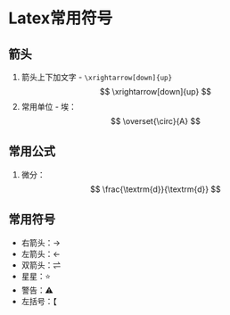 # Latex常用符号

## 箭头

1. 箭头上下加文字 - `\xrightarrow[down]{up}`
   $$
   \xrightarrow[down]{up}
   $$
2. 常用单位 - 埃：
   $$
   \overset{\circ}{A}
   $$

## 常用公式

1. 微分：
   $$
   \frac{\textrm{d}}{\textrm{d}}
   $$

## 常用符号

* 右箭头：→
* 左箭头：←
* 双箭头：⇌
* 星星：⭐
* 警告：⚠
* 左括号：【
